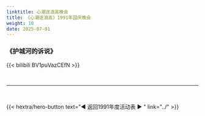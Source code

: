```yaml
---
linktitle: 心潮逐浪高晚会
title: 《心潮逐浪高》1991年国庆晚会
weight: 18
date: 2025-07-01
---
```


### 《护城河的诉说》

{{< bilibili BV1puVazCEfN >}}

<br>
<hr>
<br>

{{< hextra/hero-button text="◀ 返回1991年度活动表 ▶ " link="../" >}}